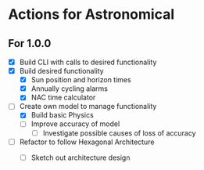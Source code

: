 # Actions for Astronomical
## For 1.0.0
- [x] Build CLI with calls to desired functionality
- [x] Build desired functionality
  - [x] Sun position and horizon times
  - [x] Annually cycling alarms
  - [x] NAC time calculator
- [ ] Create own model to manage functionality
  - [x] Build basic Physics
  - [ ] Improve accuracy of model
    - [ ] Investigate possible causes of loss of accuracy
- [ ] Refactor to follow Hexagonal Architecture
  - [ ] Sketch out architecture design



